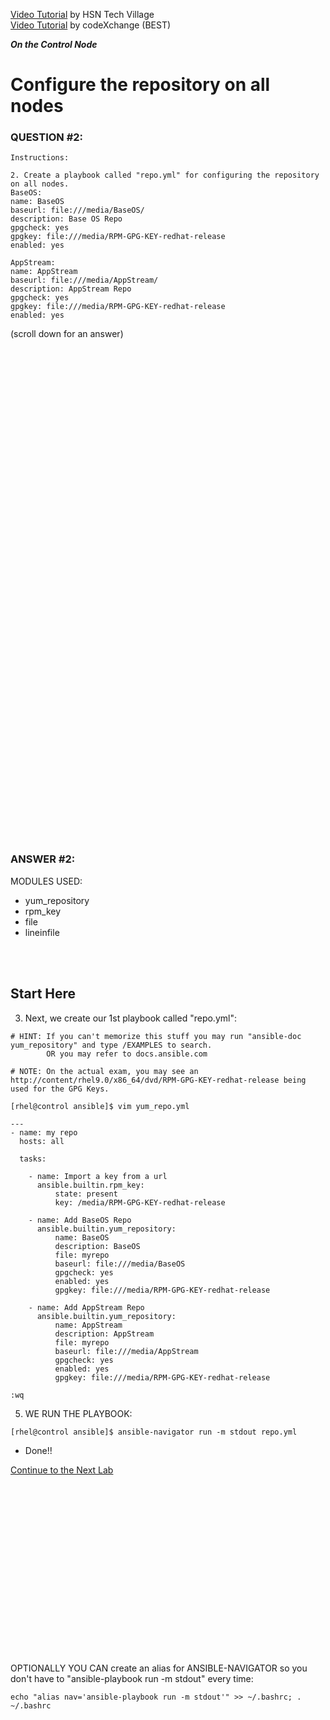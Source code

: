 <a href="https://www.youtube.com/watch?v=oaeFCXhvG8w&list=PLLBLysazAN3UGnuC5Kb4HepFDZlaDGwkq&index=11">Video Tutorial</a> by HSN Tech Village \
<a href="https://www.youtube.com/watch?v=a4UEQ6db3sQ&list=PLL_setXLS0tiYMipvQI4oUGkJwhOhn42J&index=2">Video Tutorial</a> by codeXchange (BEST)

***On the Control Node***

# Configure the repository on all nodes
### QUESTION #2:
```
Instructions:

2. Create a playbook called "repo.yml" for configuring the repository on all nodes.
BaseOS:
name: BaseOS
baseurl: file:///media/BaseOS/
description: Base OS Repo
gpgcheck: yes
gpgkey: file:///media/RPM-GPG-KEY-redhat-release
enabled: yes

AppStream:
name: AppStream
baseurl: file:///media/AppStream/
description: AppStream Repo
gpgcheck: yes
gpgkey: file:///media/RPM-GPG-KEY-redhat-release
enabled: yes
```

(scroll down for an answer)
<br/><br/><br/><br/><br/><br/><br/><br/><br/><br/><br/><br/><br/><br/><br/><br/><br/><br/><br/><br/><br/><br/><br/><br/>
<br/><br/><br/><br/><br/><br/><br/><br/><br/><br/><br/><br/><br/><br/><br/><br/><br/><br/><br/><br/><br/><br/><br/><br/>

### ANSWER #2:
MODULES USED:
- yum_repository
- rpm_key
- file
- lineinfile

</br></br>
## Start Here
3) Next, we create our 1st playbook called "repo.yml":
```
# HINT: If you can't memorize this stuff you may run "ansible-doc yum_repository" and type /EXAMPLES to search.
        OR you may refer to docs.ansible.com

# NOTE: On the actual exam, you may see an http://content/rhel9.0/x86_64/dvd/RPM-GPG-KEY-redhat-release being used for the GPG Keys.
         
[rhel@control ansible]$ vim yum_repo.yml

---
- name: my repo
  hosts: all

  tasks:

    - name: Import a key from a url
      ansible.builtin.rpm_key:
          state: present
          key: /media/RPM-GPG-KEY-redhat-release

    - name: Add BaseOS Repo
      ansible.builtin.yum_repository:
          name: BaseOS
          description: BaseOS
          file: myrepo
          baseurl: file:///media/BaseOS
          gpgcheck: yes
          enabled: yes
          gpgkey: file:///media/RPM-GPG-KEY-redhat-release

    - name: Add AppStream Repo
      ansible.builtin.yum_repository:
          name: AppStream
          description: AppStream
          file: myrepo
          baseurl: file:///media/AppStream
          gpgcheck: yes
          enabled: yes
          gpgkey: file:///media/RPM-GPG-KEY-redhat-release

:wq
```

5) WE RUN THE PLAYBOOK:
```
[rhel@control ansible]$ ansible-navigator run -m stdout repo.yml
```

* Done!!

[Continue to the Next Lab](03_install_roles_(EASY).md)

</br></br></br></br></br></br></br></br></br></br></br></br></br></br></br></br>

OPTIONALLY YOU CAN create an alias for ANSIBLE-NAVIGATOR so you don't have to "ansible-playbook run -m stdout" every time:
```
echo "alias nav='ansible-playbook run -m stdout'" >> ~/.bashrc; . ~/.bashrc
```
